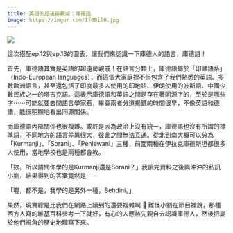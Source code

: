 ```yaml
---
title: 英語的超遠房親戚：庫德語
image: https://imgur.com/If6BilO.jpg
---
```


![](https://imgur.com/If6BilO.jpg)

這次搭配ep.12與ep.13的圖表，讓我們來認識一下庫德人的語言，庫德語！

首先，庫德語其實是英語的超遠房親戚！在語言分類上，庫德語屬於「印歐語系」（Indo-European languages），而這個大家庭裡不但包含了我們熟悉的英語、多數歐洲語言，甚至還包括了印度最多人使用的印地語、伊朗使用的波斯語、中國少數民族之一的塔吉克語。這表示庫德語和英語之間是存在著同源字的，至於是哪些字⋯⋯可能就要去問語言學家惹，畢竟兩者分道揚鑣的時間很早，不像英語和德語，能很明顯地看出同源關係。

而庫德語內部關係也很複雜。或許是因為政治上沒有統一，庫德語也沒有所謂的標準語，不同地方的語言差異很大，彼此之間無法互通。從北到南大概可以分為「Kurmanji」、「Sorani」、「Pehlewani」三種，前面兩種在伊拉克庫德斯坦都很多人使用，當地學校也是兩種都會教。

「欸，所以請問你學的是Kurmanji還是Sorani？」我讀完資料之後興沖沖的私訊小劉，結果得到的答案竟然是——

「喔，都不是，我學的是另外一種，Behdini。」

果然，現實總是比我們在網路上讀到的還要複雜啊 🤣 難怪小劉在節目裡說，那種西方人寫的維基百科參考一下就好，有心的人應該先親自去認識庫德人，然後把屬於他們視角的歷史地理寫下來。